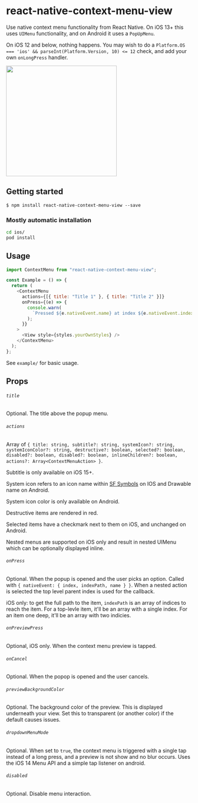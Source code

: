# react-native-context-menu-view

Use native context menu functionality from React Native. On iOS 13+ this uses `UIMenu` functionality, and on Android it uses a `PopUpMenu`.

On iOS 12 and below, nothing happens. You may wish to do a `Platform.OS === 'ios' && parseInt(Platform.Version, 10) <= 12` check, and add your own `onLongPress` handler.

<img src="./assets/context-menu-ios.gif" width="300">

## Getting started

`$ npm install react-native-context-menu-view --save`

### Mostly automatic installation

```bash
cd ios/
pod install
```

## Usage

```javascript
import ContextMenu from "react-native-context-menu-view";

const Example = () => {
  return (
    <ContextMenu
      actions={[{ title: "Title 1" }, { title: "Title 2" }]}
      onPress={(e) => {
        console.warn(
          `Pressed ${e.nativeEvent.name} at index ${e.nativeEvent.index}`
        );
      }}
    >
      <View style={styles.yourOwnStyles} />
    </ContextMenu>
  );
};
```

See `example/` for basic usage.

## Props

###### `title`

Optional. The title above the popup menu.

###### `actions`

Array of `{ title: string, subtitle?: string, systemIcon?: string, systemIconColor?: string, destructive?: boolean, selected?: boolean, disabled?: boolean, disabled?: boolean, inlineChildren?: boolean, actions?: Array<ContextMenuAction> }`.

Subtitle is only available on iOS 15+.

System icon refers to an icon name within [SF Symbols](https://developer.apple.com/design/human-interface-guidelines/sf-symbols/overview/) on IOS and Drawable name on Android.

System icon color is only available on Android.

Destructive items are rendered in red.

Selected items have a checkmark next to them on iOS, and unchanged on Android.

Nested menus are supported on iOS only and result in nested UIMenu which can be optionally displayed inline.

###### `onPress`

Optional. When the popup is opened and the user picks an option. Called with `{ nativeEvent: { index, indexPath, name } }`. When a nested action is selected the top level parent index is used for the callback.

iOS only: to get the full path to the item, `indexPath` is an array of indices to reach the item. For a top-levle item, it'll be an array with a single index. For an item one deep, it'll be an array with two indicies.

###### `onPreviewPress`

Optional, iOS only. When the context menu preview is tapped.

###### `onCancel`

Optional. When the popop is opened and the user cancels.

###### `previewBackgroundColor`

Optional. The background color of the preview. This is displayed underneath your view. Set this to transparent (or another color) if the default causes issues.

###### `dropdownMenuMode`

Optional. When set to `true`, the context menu is triggered with a single tap instead of a long press, and a preview is not show and no blur occurs. Uses the iOS 14 Menu API and a simple tap listener on android.

###### `disabled`

Optional. Disable menu interaction.

